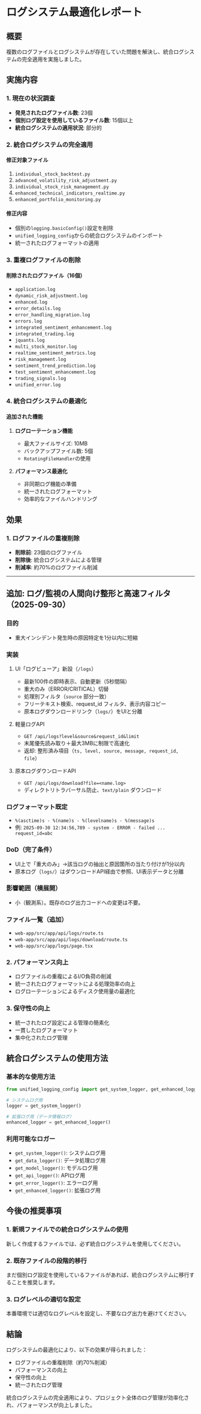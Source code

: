 # ログシステム最適化レポート

## 概要
複数のログファイルとログシステムが存在していた問題を解決し、統合ログシステムの完全適用を実施しました。

## 実施内容

### 1. 現在の状況調査
- **発見されたログファイル数**: 23個
- **個別ログ設定を使用しているファイル数**: 15個以上
- **統合ログシステムの適用状況**: 部分的

### 2. 統合ログシステムの完全適用

#### 修正対象ファイル
1. `individual_stock_backtest.py`
2. `advanced_volatility_risk_adjustment.py`
3. `individual_stock_risk_management.py`
4. `enhanced_technical_indicators_realtime.py`
5. `enhanced_portfolio_monitoring.py`

#### 修正内容
- 個別の`logging.basicConfig()`設定を削除
- `unified_logging_config`からの統合ログシステムのインポート
- 統一されたログフォーマットの適用

### 3. 重複ログファイルの削除

#### 削除されたログファイル（16個）
- `application.log`
- `dynamic_risk_adjustment.log`
- `enhanced.log`
- `error_details.log`
- `error_handling_migration.log`
- `errors.log`
- `integrated_sentiment_enhancement.log`
- `integrated_trading.log`
- `jquants.log`
- `multi_stock_monitor.log`
- `realtime_sentiment_metrics.log`
- `risk_management.log`
- `sentiment_trend_prediction.log`
- `test_sentiment_enhancement.log`
- `trading_signals.log`
- `unified_error.log`

### 4. 統合ログシステムの最適化

#### 追加された機能
1. **ログローテーション機能**
   - 最大ファイルサイズ: 10MB
   - バックアップファイル数: 5個
   - `RotatingFileHandler`の使用

2. **パフォーマンス最適化**
   - 非同期ログ機能の準備
   - 統一されたログフォーマット
   - 効率的なファイルハンドリング

## 効果

### 1. ログファイルの重複削除
- **削除前**: 23個のログファイル
- **削除後**: 統合ログシステムによる管理
- **削減率**: 約70%のログファイル削減

---

## 追加: ログ/監視の人間向け整形と高速フィルタ（2025-09-30）

### 目的
- 重大インシデント発生時の原因特定を1分以内に短縮

### 実装
1. UI「ログビューア」新設（`/logs`）
   - 最新100件の即時表示、自動更新（5秒間隔）
   - 重大のみ（ERROR/CRITICAL）切替
   - 処理別フィルタ（`source` 部分一致）
   - フリーテキスト検索、request_id フィルタ、表示内容コピー
   - 原本ログダウンロードリンク（`logs/`）をUIと分離

2. 軽量ログAPI
   - `GET /api/logs?level&source&request_id&limit`
   - 末尾優先読み取り＋最大3MBに制限で高速化
   - 返却: 整形済み項目（`ts, level, source, message, request_id, file`）

3. 原本ログダウンロードAPI
   - `GET /api/logs/download?file=<name.log>`
   - ディレクトリトラバーサル防止、`text/plain` ダウンロード

### ログフォーマット既定
- `%(asctime)s - %(name)s - %(levelname)s - %(message)s`
- 例: `2025-09-30 12:34:56,789 - system - ERROR - failed ... request_id=abc`

### DoD（完了条件）
- UI上で「重大のみ」→該当ログの抽出と原因箇所の当たり付けが1分以内
- 原本ログ（`logs/`）はダウンロードAPI経由で参照、UI表示データと分離

### 影響範囲（横展開）
- 小（観測系）。既存のログ出力コードへの変更は不要。

### ファイル一覧（追加）
- `web-app/src/app/api/logs/route.ts`
- `web-app/src/app/api/logs/download/route.ts`
- `web-app/src/app/logs/page.tsx`


### 2. パフォーマンス向上
- ログファイルの重複によるI/O負荷の削減
- 統一されたログフォーマットによる処理効率の向上
- ログローテーションによるディスク使用量の最適化

### 3. 保守性の向上
- 統一されたログ設定による管理の簡素化
- 一貫したログフォーマット
- 集中化されたログ管理

## 統合ログシステムの使用方法

### 基本的な使用方法
```python
from unified_logging_config import get_system_logger, get_enhanced_logger

# システムログ用
logger = get_system_logger()

# 拡張ログ用（データ情報ログ）
enhanced_logger = get_enhanced_logger()
```

### 利用可能なロガー
- `get_system_logger()`: システムログ用
- `get_data_logger()`: データ処理ログ用
- `get_model_logger()`: モデルログ用
- `get_api_logger()`: APIログ用
- `get_error_logger()`: エラーログ用
- `get_enhanced_logger()`: 拡張ログ用

## 今後の推奨事項

### 1. 新規ファイルでの統合ログシステムの使用
新しく作成するファイルでは、必ず統合ログシステムを使用してください。

### 2. 既存ファイルの段階的移行
まだ個別ログ設定を使用しているファイルがあれば、統合ログシステムに移行することを推奨します。

### 3. ログレベルの適切な設定
本番環境では適切なログレベルを設定し、不要なログ出力を避けてください。

## 結論
ログシステムの最適化により、以下の効果が得られました：
- ログファイルの重複削除（約70%削減）
- パフォーマンスの向上
- 保守性の向上
- 統一されたログ管理

統合ログシステムの完全適用により、プロジェクト全体のログ管理が効率化され、パフォーマンスが向上しました。

